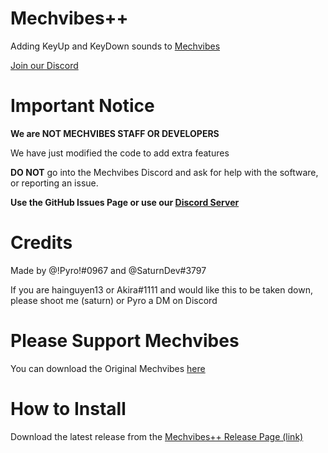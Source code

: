 # Mechvibes++

Adding KeyUp and KeyDown sounds to [Mechvibes](https://mechvibes.com/)

[Join our Discord](https://discord.gg/WR5Ax6vXNU)

# Important Notice

**We are NOT MECHVIBES STAFF OR DEVELOPERS**

We have just modified the code to add extra features

**DO NOT** go into the Mechvibes Discord and ask for help with the software, or reporting an issue. 

**Use the GitHub Issues Page or use our [Discord Server](https://discord.gg/WR5Ax6vXNU)**

# Credits

Made by @!Pyro!#0967 and @SaturnDev#3797

If you are hainguyen13 or Akira#1111 and would like this to be taken down, please shoot me (saturn) or Pyro a DM on Discord

# Please Support Mechvibes

You can download the Original Mechvibes [here](https://mechvibes.com/download/)

# How to Install

Download the latest release from the [Mechvibes++ Release Page (link)](https://github.com/PyroCalzone/MechVibesModified/releases/latest)




